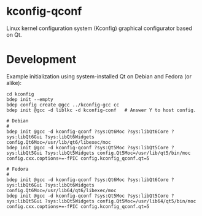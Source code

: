 # kconfig-qconf

Linux kernel configuration system (Kconfig) graphical configurator based on
Qt.

# Development

Example initialization using system-installed Qt on Debian and Fedora (or
alike):

```
cd kconfig
bdep init --empty
bdep config create @gcc ../kconfig-gcc cc
bdep init @gcc -d liblkc -d kconfig-conf   # Answer Y to host config.

# Debian
#
bdep init @gcc -d kconfig-qconf ?sys:Qt6Moc ?sys:libQt6Core ?sys:libQt6Gui ?sys:libQt6Widgets config.Qt6Moc=/usr/lib/qt6/libexec/moc
bdep init @gcc -d kconfig-qconf ?sys:Qt5Moc ?sys:libQt5Core ?sys:libQt5Gui ?sys:libQt5Widgets config.Qt5Moc=/usr/lib/qt5/bin/moc config.cxx.coptions+=-fPIC config.kconfig_qconf.qt=5

# Fedora
#
bdep init @gcc -d kconfig-qconf ?sys:Qt6Moc ?sys:libQt6Core ?sys:libQt6Gui ?sys:libQt6Widgets config.Qt6Moc=/usr/lib64/qt6/libexec/moc
bdep init @gcc -d kconfig-qconf ?sys:Qt5Moc ?sys:libQt5Core ?sys:libQt5Gui ?sys:libQt5Widgets config.Qt5Moc=/usr/lib64/qt5/bin/moc config.cxx.coptions+=-fPIC config.kconfig_qconf.qt=5
```
